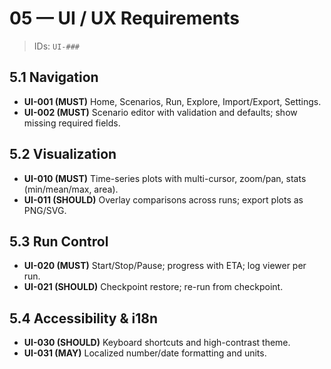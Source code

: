 # 05 — UI / UX Requirements

> IDs: `UI-###`

## 5.1 Navigation
- **UI-001 (MUST)** Home, Scenarios, Run, Explore, Import/Export, Settings.
- **UI-002 (MUST)** Scenario editor with validation and defaults; show missing required fields.

## 5.2 Visualization
- **UI-010 (MUST)** Time-series plots with multi-cursor, zoom/pan, stats (min/mean/max, area).
- **UI-011 (SHOULD)** Overlay comparisons across runs; export plots as PNG/SVG.

## 5.3 Run Control
- **UI-020 (MUST)** Start/Stop/Pause; progress with ETA; log viewer per run.
- **UI-021 (SHOULD)** Checkpoint restore; re-run from checkpoint.

## 5.4 Accessibility & i18n
- **UI-030 (SHOULD)** Keyboard shortcuts and high-contrast theme.
- **UI-031 (MAY)** Localized number/date formatting and units.
